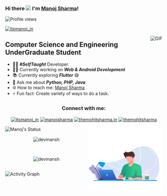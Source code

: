 ### Hi there <img width="30px" src="https://media.tenor.com/images/3b388fe03da271d2674faf85eb7c3fcd/tenor.gif"> I'm [Manoj Sharma](https://devmansh.github.io/)!

![Profile views](https://gpvc.arturio.dev/devmansh)
<p align="left"> <a href="https://twitter.com/itsmanoj_in" target="blank"><img src="https://img.shields.io/twitter/follow/itsmanoj_in?logo=twitter&style=for-the-badge" alt="itsmanoj_in" /></a></p>

<img align="right" alt="GIF" height="160px" src="https://media.giphy.com/media/du3J3cXyzhj75IOgvA/giphy.gif" />

## Computer Science and Engineering UnderGraduate Student  

- 👨‍💻 ***#SelfTaught*** Developer.
- 👨‍💻 Currently working on ***Web & Android Development***
- 📚 Currently exploring ***Flutter*** 😅
- 💬 Ask me about ***Python, PHP, Java***
- 🌐 How to reach me: [Manoj Sharma](http://mansh.lovestoblog.com)
- ⚡ Fun fact: Create variety of ways to do a task.

<h3 align="center">Connect with me:</h3>
<p align="center">
<a href="https://twitter.com/itsmanoj_in" target="blank"><img align="center" src="https://raw.githubusercontent.com/rahuldkjain/github-profile-readme-generator/master/src/images/icons/Social/twitter.svg" alt="itsmanoj_in" height="30" width="40" /></a>
<a href="https://linkedin.com/in/itsmanoj_in" target="blank"><img align="center" src="https://raw.githubusercontent.com/rahuldkjain/github-profile-readme-generator/master/src/images/icons/Social/linked-in-alt.svg" alt="manojsharma" height="30" width="40" /></a>
<a href="https://fb.com/themohitsharma.in" target="blank"><img align="center" src="https://raw.githubusercontent.com/rahuldkjain/github-profile-readme-generator/master/src/images/icons/Social/facebook.svg" alt="themohitsharma.in" height="30" width="40" /></a>
<a href="https://instagram.com/themohitsharma.in" target="blank"><img align="center" src="https://raw.githubusercontent.com/rahuldkjain/github-profile-readme-generator/master/src/images/icons/Social/instagram.svg" alt="themohitsharma" height="30" width="40" /></a>
</p>

<img align="right" height="211" width="240" alt="GIF" src="43885-laptop-working.gif" />

![Manoj's Status](https://github-readme-stats.vercel.app/api?username=devmansh&show_icons=true&hide_border=true)
<p align="center"><img align="center" src="https://github-readme-stats.vercel.app/api/top-langs?username=devmansh&show_icons=true&locale=en&layout=compact" alt="devmansh" /></p>
<br/>
<p align="center"><img align="center" src="https://github-readme-streak-stats.herokuapp.com/?user=devmansh&" alt="devmansh" /></p>
<br/>
<img alt="Activity Graph" src="https://activity-graph.herokuapp.com/graph?username=devmansh&bg_color=0D1117&color=5BCDEC&line=5BCDEC&point=FFFFFF&hide_border=true" />

